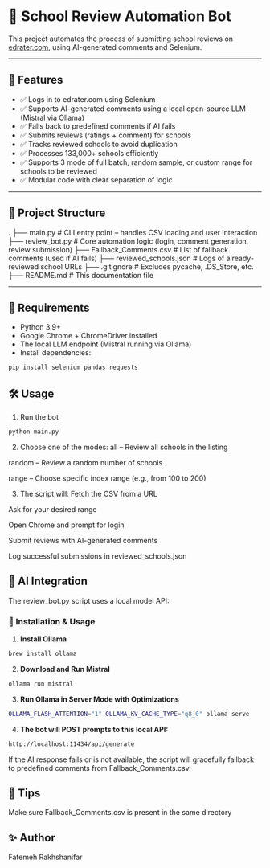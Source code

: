 # 🏫 School Review Automation Bot

This project automates the process of submitting school reviews on [edrater.com](https://edrater.com), using AI-generated comments and Selenium.

---

## 🚀 Features

- ✅ Logs in to edrater.com using Selenium
- ✅ Supports AI-generated comments using a local open-source LLM (Mistral via Ollama)
- ✅ Falls back to predefined comments if AI fails
- ✅ Submits reviews (ratings + comment) for schools
- ✅ Tracks reviewed schools to avoid duplication
- ✅ Processes 133,000+ schools efficiently
- ✅ Supports 3 mode of full batch, random sample, or custom range for schools to be reviewed
- ✅ Modular code with clear separation of logic

---

## 📂 Project Structure

.
├── main.py # CLI entry point – handles CSV loading and user interaction
├── review_bot.py # Core automation logic (login, comment generation, review submission)
├── Fallback_Comments.csv # List of fallback comments (used if AI fails)
├── reviewed_schools.json # Logs of already-reviewed school URLs
├── .gitignore # Excludes pycache, .DS_Store, etc.
├── README.md # This documentation file


---

## 🧠 Requirements

- Python 3.9+
- Google Chrome + ChromeDriver installed
- The local LLM endpoint (Mistral running via Ollama)
- Install dependencies:

```bash
pip install selenium pandas requests
```

## 🛠️ Usage
1. Run the bot

```bash
python main.py
```

2. Choose one of the modes:
all – Review all schools in the listing

random – Review a random number of schools

range – Choose specific index range (e.g., from 100 to 200)

3. The script will:
Fetch the CSV from a URL

Ask for your desired range

Open Chrome and prompt for login

Submit reviews with AI-generated comments

Log successful submissions in reviewed_schools.json

## 🤖 AI Integration
The review_bot.py script uses a local model API:

### 🔧 Installation & Usage

1. **Install Ollama**
```bash
brew install ollama
```
2. **Download and Run Mistral**
```bash
ollama run mistral
```
3. **Run Ollama in Server Mode with Optimizations**
```bash
OLLAMA_FLASH_ATTENTION="1" OLLAMA_KV_CACHE_TYPE="q8_0" ollama serve
```

4. **The bot will POST prompts to this local API:**
```bash
http://localhost:11434/api/generate
```
If the AI response fails or is not available, the script will gracefully fallback to predefined comments from Fallback_Comments.csv.

## 📌 Tips
Make sure Fallback_Comments.csv is present in the same directory

## ✨ Author
Fatemeh Rakhshanifar